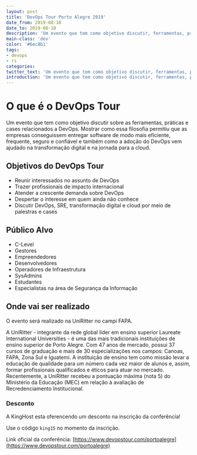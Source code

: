 ```yaml
---
layout: post
title: 'DevOps Tour Porto Alegre 2019'
date_from: 2019-08-10
date_to: 2019-08-10
description: 'Um evento que tem como objetivo discutir, ferramentas, práticas e cases relacionados a adoção de práticas DevOps.'
main-class: 'dev'
color: '#6ec8b1'
tags:
- devops
- rs
categories:
twitter_text: 'Um evento que tem como objetivo discutir, ferramentas, práticas e cases relacionados a adoção de práticas DevOps.'   # Texto do tweet. Pode ser igual a descrição.
introduction: 'Um evento que tem como objetivo discutir, ferramentas, práticas e cases relacionados a adoção de práticas DevOps. '   # Texto que vai aparecer embaixo do título no post.
---
```


# O que é o DevOps Tour

Um evento que tem como objetivo discutir sobre as ferramentas, práticas e cases relacionados a DevOps.
Mostrar como essa filosofia permitiu que as empresas conseguissem entregar software de modo mais eficiente, frequente, seguro e confiável e também como a adoção do DevOps vem ajudado na transformação digital e na jornada para a cloud.

## Objetivos do DevOps Tour

- Reunir interessados no assunto de DevOps
- Trazer profissionais de impacto internacional
- Atender a crescente demanda sobre DevOps
- Despertar o interesse em quem ainda não conhece
- Discutir DevOps, SRE, transformação digital e cloud por meio de palestras e cases

## Público Alvo

- C-Level
- Gestores
- Empreendedores
- Desenvolvedores
- Operadores de Infraestrutura
- SysAdmins
- Estudantes
- Especialistas na área de Segurança da Informação

## Onde vai ser realizado
O evento será realizado na  UniRitter no campi FAPA.

A UniRitter - integrante da rede global líder em ensino superior Laureate International Universities - é uma das mais tradicionais instituições de ensino superior de Porto Alegre. Com 47 anos de mercado, possui 37 cursos de graduação e mais de 30 especializações nos campos: Canoas, FAPA, Zona Sul e Iguatemi. A instituição de ensino tem como missão levar a educação de qualidade para um número cada vez maior de alunos e, assim, formar profissionais qualificados e éticos para atuar no mercado. Recentemente, a UniRitter recebeu a pontuação máxima (nota 5) do Ministério da Educação (MEC) em relação à avaliação de Recredenciamento Institucional.

### Desconto
A KingHost esta oferencendo um desconto na inscrição da conferência!

Use o código `king15` no momento da inscrição.

Link oficial da conferência: [https://www.devopstour.com/portoalegre](https://www.devopstour.com/portoalegre)

